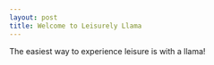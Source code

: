 ```yaml
---
layout: post
title: Welcome to Leisurely Llama
---
```



The easiest way to experience leisure is with a llama!
